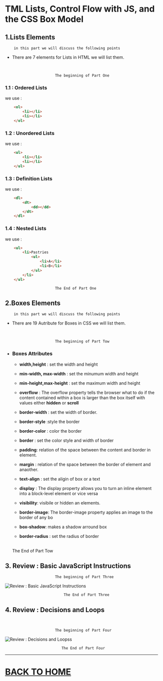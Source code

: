 # TML Lists, Control Flow with JS, and the CSS Box Model

## 1.Lists Elements

        in this part we will discuss the following points

- There are 7 elements for Lists in HTML we will list them.

<br/>

                           The beginning of Part One 

### 1.1 : Ordered Lists

we use :
                                
```html
    <ol>
        <li></li>
        <li></li>
    </ol>
```

### 1.2 : Unordered Lists


we use :
                                
```html
    <ul>
        <li></li>
        <li></li>
    </ul>
```
### 1.3 : Definition Lists

we use :
                                
```html
    <dl>
        <dt>
            <dd></dd>
        </dt>
    </dl>
```
### 1.4 : Nested Lists

we use :
                                
```html
    <ul>
        <li>Pastries
            <ul>
                <li>A</li>
                <li>B</li>
            </ul>
        </li>
    </ul>
```
     
                           The End of Part One


## 2.Boxes Elements

        in this part we will discuss the following points

- There are 19 Autribute for Boxes in CSS we will list them.

<br/>

                           The beginning of Part Tow 

- ###  Boxes Attributes

    - **width,height**          : set the width and height </br>

    - **min-width,  max-width** : set the minumum width and height 
    
    - **min-height,max-height** : set the maximum width and height
    
    - **overflow**             : The overflow property tells the browser what to do if the content contained within a box is larger than the box itself with values either **hidden** or **scroll**
    
    - **border-width** : set the width of border.
    
    - **border-style** :style the border
    
    - **border-color** : color the border

    - **border** : set the color style and width of border
    
    - **padding**: relation of the space between the content and border in element.
    
    - **margin** : relation of the space between the border of element and anaother.

    - **text-align** : set the aligin of box or a text
    
    - **display** : The display property allows you to turn an inline element into a block-level element or vice versa
    
    - **visibility**: visibile or hidden an elements.
    
    - **border-image**: The border-image property applies an image to the border of any bo
    
    - **box-shadow**: makes a shadow arround box

    - **border-radius** : set the radius of border
    <br/>
                               The End of Part Tow


## 3. Review : Basic JavaScript Instructions
                           
                           The beginning of Part Three 

![Review : Basic JavaScript Instructions ](https://jehadabuawwad.github.io/reading-notes/images/class-03-photos/1.png) 
                           
                               The End of Part Three

## 4. Review : Decisions and Loops

<br/>

                           The beginning of Part Four 
                            
                            
![Review : Decisions and Loopss ](https://jehadabuawwad.github.io/reading-notes/images/class-03-photos/2.png)                             
                            
                            
                              The End of Part Four

<hr>

# [BACK TO HOME](https://jehadabuawwad.github.io/reading-notes)
